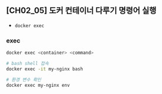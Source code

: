 ## [CH02_05] 도커 컨테이너 다루기 명령어 실행
- `docker exec`

### exec
```bash
docker exec <container> <command>

# bash shell 접속
docker exec -it my-nginx bash

# 환경 변수 확인
docker exec my-nginx env
```